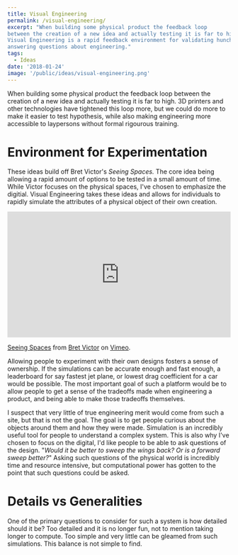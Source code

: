 ```yaml
---
title: Visual Engineering
permalink: /visual-engineering/
excerpt: "When building some physical product the feedback loop
between the creation of a new idea and actually testing it is far to high.
Visual Engineering is a rapid feedback environment for validating hunches and
answering questions about engineering."
tags: 
  - Ideas
date: '2018-01-24'
image: '/public/ideas/visual-engineering.png'
---
```


When building some physical product the feedback loop between the creation of a new idea and actually testing it is far to high. 3D printers and other technologies have tightened this loop more, but we could do more to make it easier to test hypothesis, while also making engineering more accessible to laypersons without formal rigourous training.

# Environment for Experimentation

These ideas build off Bret Victor's *Seeing Spaces.* The core idea being allowing a rapid amount of options to be tested in a small amount of time. While Victor focuses on the physical spaces, I've chosen to emphasize the digitial. Visual Engineering takes these ideas and allows for individuals to rapidly simulate the attributes of a physical object of their own creation.

<style>.embed-container { position: relative; padding-bottom: 56.25%; height: 0; overflow: hidden; max-width: 100%; } .embed-container iframe, .embed-container object, .embed-container embed { position: absolute; top: 0; left: 0; width: 100%; height: 100%; }</style><div class='embed-container'><iframe src='https://player.vimeo.com/video/97903574' frameborder='0' webkitAllowFullScreen mozallowfullscreen allowFullScreen></iframe></div>
<p class="tc gray i"><a href="https://vimeo.com/97903574">Seeing Spaces</a> from <a href="https://vimeo.com/worrydream">Bret Victor</a> on <a href="https://vimeo.com">Vimeo</a>.</p>


Allowing people to experiment with their own designs fosters a sense of ownership. If the simulations can be accurate enough and fast enough, a leaderboard for say fastest jet plane, or lowest drag coefficient for a car would be possible. The most important goal of such a platform would be to allow people to get a sense of the tradeoffs made when engineering a product, and being able to make those tradeoffs themselves.

I suspect that very little of true engineering merit would come from such a site, but that is not the goal. The goal is to get people curious about the objects around them and how they were made. Simulation is an incredibly useful tool for people to understand a complex system. This is also why I've chosen to focus on the digital, I'd like people to be able to ask questions of the design. "*Would it be better to sweep the wings back? Or is a forward sweep better?*" Asking such questions of the physical world is incredibly time and resource intensive, but computational power has gotten to the point that such questions could be asked.

# Details vs Generalities

One of the primary questions to consider for such a system is how detailed should it be? Too detailed and it is no longer fun, not to mention taking longer to compute. Too simple and very little can be gleamed from such simulations. This balance is not simple to find.

